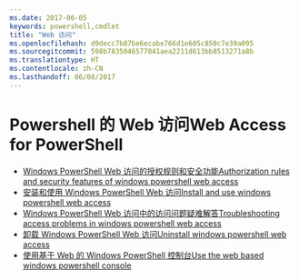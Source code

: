 ```yaml
---
ms.date: 2017-06-05
keywords: powershell,cmdlet
title: "Web 访问"
ms.openlocfilehash: d9decc7b87be6ecabe766d1e605c850c7e39a095
ms.sourcegitcommit: 598b7835046577841aea2211d613bb8513271a8b
ms.translationtype: HT
ms.contentlocale: zh-CN
ms.lasthandoff: 06/08/2017
---
```

#  <a name="web-access-for-powershell"></a><span data-ttu-id="a7eb3-103">Powershell 的 Web 访问</span><span class="sxs-lookup"><span data-stu-id="a7eb3-103">Web Access for PowerShell</span></span>

-  [<span data-ttu-id="a7eb3-104">Windows PowerShell Web 访问的授权规则和安全功能</span><span class="sxs-lookup"><span data-stu-id="a7eb3-104">Authorization rules and security features of windows powershell web access</span></span>](web-access/authorization-rules-and-security-features-of-windows-powershell-web-access.md)
-  [<span data-ttu-id="a7eb3-105">安装和使用 Windows PowerShell Web 访问</span><span class="sxs-lookup"><span data-stu-id="a7eb3-105">Install and use windows powershell web access</span></span>](web-access/install-and-use-windows-powershell-web-access.md)
-  [<span data-ttu-id="a7eb3-106">Windows PowerShell Web 访问中的访问问题疑难解答</span><span class="sxs-lookup"><span data-stu-id="a7eb3-106">Troubleshooting access problems in windows powershell web access</span></span>](web-access/troubleshooting-access-problems-in-windows-powershell-web-access.md)
-  [<span data-ttu-id="a7eb3-107">卸载 Windows PowerShell Web 访问</span><span class="sxs-lookup"><span data-stu-id="a7eb3-107">Uninstall windows powershell web access</span></span>](web-access/uninstall-windows-powershell-web-access.md)
-  [<span data-ttu-id="a7eb3-108">使用基于 Web 的 Windows PowerShell 控制台</span><span class="sxs-lookup"><span data-stu-id="a7eb3-108">Use the web based windows powershell console</span></span>](web-access/use-the-web-based-windows-powershell-console.md)

